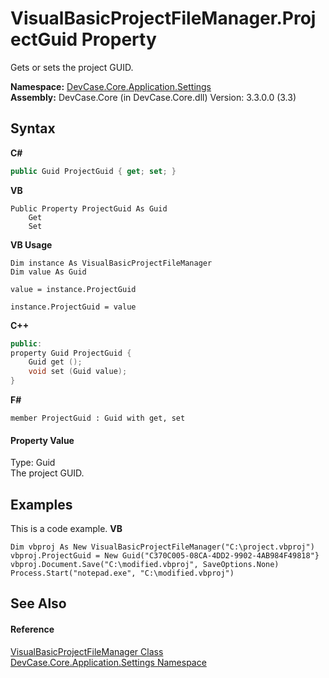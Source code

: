 # VisualBasicProjectFileManager.ProjectGuid Property 
 

Gets or sets the project GUID.

**Namespace:**&nbsp;<a href="N_DevCase_Core_Application_Settings">DevCase.Core.Application.Settings</a><br />**Assembly:**&nbsp;DevCase.Core (in DevCase.Core.dll) Version: 3.3.0.0 (3.3)

## Syntax

**C#**<br />
``` C#
public Guid ProjectGuid { get; set; }
```

**VB**<br />
``` VB
Public Property ProjectGuid As Guid
	Get
	Set
```

**VB Usage**<br />
``` VB Usage
Dim instance As VisualBasicProjectFileManager
Dim value As Guid

value = instance.ProjectGuid

instance.ProjectGuid = value
```

**C++**<br />
``` C++
public:
property Guid ProjectGuid {
	Guid get ();
	void set (Guid value);
}
```

**F#**<br />
``` F#
member ProjectGuid : Guid with get, set

```


#### Property Value
Type: Guid<br />The project GUID.

## Examples
This is a code example. 
**VB**<br />
``` VB
Dim vbproj As New VisualBasicProjectFileManager("C:\project.vbproj")
vbproj.ProjectGuid = New Guid("C370C005-08CA-4DD2-9902-4AB984F49818"}
vbproj.Document.Save("C:\modified.vbproj", SaveOptions.None)
Process.Start("notepad.exe", "C:\modified.vbproj")
```


## See Also


#### Reference
<a href="T_DevCase_Core_Application_Settings_VisualBasicProjectFileManager">VisualBasicProjectFileManager Class</a><br /><a href="N_DevCase_Core_Application_Settings">DevCase.Core.Application.Settings Namespace</a><br />
